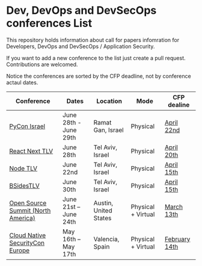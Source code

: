 
# Dev, DevOps and DevSecOps conferences List
This repository holds information about call for papers infomration for Developers, DevOps and DevSecOps / Application Security.

If you want to add a new conference to the list just create a pull request. Contributions are welcomed.

Notice the conferences are sorted by the CFP deadline, not by conference actaul dates. 

| Conference | Dates | Location | Mode | CFP dealine  |
| --- | --- | --- | --- | ---  |
| [PyCon Israel](https://pycon.org.il/2022/) | June 28th - June 29th | Ramat Gan, Israel | Physical | [April 22nd](https://cfp.pycon.org.il/conference2022/cfp) |
| [React Next TLV](https://www.react-next.com/) | June 28th | Tel Aviv, Israel | Physical | [April 20th](https://docs.google.com/forms/d/e/1FAIpQLSe6Y96XYmzgk9kBbE1vk7KeHK45XwQ8FvsM2X0kywSrbe5D7Q/viewform) |
| [Node TLV](https://www.nodetlv.com/) | June 22nd | Tel Aviv, Israel | Physical | [April 15th](https://forms.gle/ab9nCbpigvqT4bW9A) |
| [BSidesTLV](https://bsidestlv.com/) | June 30th | Tel Aviv, Israel | Physical | [April 15th](https://cfp.bsidestlv.com/bsidestlv-2022/cfp) |
| [Open Source Summit (North America)](https://events.linuxfoundation.org/open-source-summit-north-america/) | June 21st – June 24th | Austin, United States | Physical + Virtual | [March 13th](https://events.linuxfoundation.org/open-source-summit-north-america/program/cfp/) |
| [Cloud Native SecurityCon Europe](https://events.linuxfoundation.org/cloud-native-securitycon-europe/) | May 16th – May 17th | Valencia, Spain | Physical + Virtual | [February 14th](https://events.linuxfoundation.org/cloud-native-securitycon-europe/program/cfp/) |

